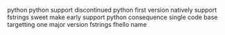python python support discontinued python first version natively support fstrings sweet make early support python consequence single code base targetting one major version fstrings fhello name